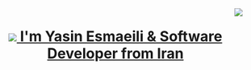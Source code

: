<img align="right" src="https://visitor-badge.laobi.icu/badge?page_id=zumrudu-anka.zumrudu-anka">

<h1 align="center">
  <a href="https://git.io/typing-svg">
    <img src="https://readme-typing-svg.herokuapp.com/?lines=Backend+developer;Python+developer;Django+DRF+Docker; HTML+CSS+SASS+Bootstrap;JavaScript+ReactJS+VueJS!&center=true&size=30>
  </a>
</h1>
<br>
<p align="center">
  I'm Yasin Esmaeili & Software Developer from Iran
  <br>
</p


